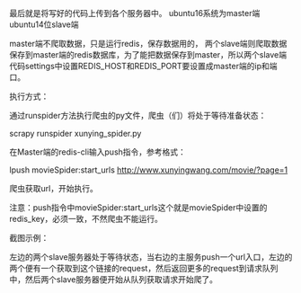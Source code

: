 最后就是将写好的代码上传到各个服务器中。
ubuntu16系统为master端
ubuntu14位slave端

master端不爬取数据，只是运行redis，保存数据用的，
两个slave端则爬取数据保存到master端的redis数据库，为了能把数据保存到master，所以两个slave端代码settings中设置REDIS_HOST和REDIS_PORT要设置成master端的ip和端口。

执行方式：

通过runspider方法执行爬虫的py文件，爬虫（们）将处于等待准备状态：

scrapy runspider xunying_spider.py


在Master端的redis-cli输入push指令，参考格式：

lpush movieSpider:start_urls http://www.xunyingwang.com/movie/?page=1


爬虫获取url，开始执行。

注意：push指令中movieSpider:start_urls这个就是movieSpider中设置的redis_key，必须一致，不然爬虫不能运行。

截图示例：

左边的两个slave服务器处于等待状态，当右边的主服务push一个url入口，左边的两个便有一个获取到这个链接的request，然后返回更多的request到请求队列中，然后两个slave服务器便开始从队列获取请求开始爬了。


